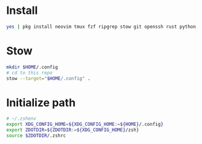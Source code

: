 # Install
```bash
yes | pkg install neovim tmux fzf ripgrep stow git openssh rust python
```
# Stow
```bash
mkdir $HOME/.config
# cd to this repo
stow --target="$HOME/.config" .
```
# Initialize path
```bash
# ~/.zshenv
export XDG_CONFIG_HOME=${XDG_CONFIG_HOME:=${HOME}/.config}
export ZDOTDIR=${ZDOTDIR:=${XDG_CONFIG_HOME}/zsh}
source $ZDOTDIR/.zshrc
```
